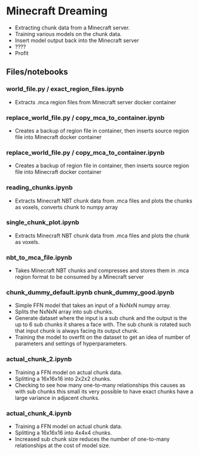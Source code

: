 # Minecraft Dreaming

* Extracting chunk data from a Minecraft server.
* Training various models on the chunk data.
* Insert model output back into the Minecraft server
* ????
* Profit

## Files/notebooks

### world_file.py / exact_region_files.ipynb 
- Extracts .mca region files from Minecraft server docker container

### replace_world_file.py / copy_mca_to_container.ipynb 
- Creates a backup of region file in container, then inserts source region file into Minecraft docker container

### replace_world_file.py / copy_mca_to_container.ipynb 
- Creates a backup of region file in container, then inserts source region file into Minecraft docker container

### reading_chunks.ipynb 
- Extracts Minecraft NBT chunk data from .mca files and plots the chunks as voxels, converts chunk to numpy array

### single_chunk_plot.ipynb 
- Extracts Minecraft NBT chunk data from .mca files and plots the chunk as voxels.

### nbt_to_mca_file.ipynb
- Takes Minecraft NBT chunks and compresses and stores them in .mca region format to be consumed by a Minecraft server

### chunk_dummy_default.ipynb chunk_dummy_good.ipynb
- Simple FFN model that takes an input of a NxNxN numpy array.
- Splits the NxNxN array into sub chunks. 
- Generate dataset where the input is a sub chunk and the output is the up to 6 sub chunks it shares a face with. The sub chunk is rotated such that input chunk is always facing its output chunk.
- Training the model to overfit on the dataset to get an idea of number of parameters and settings of hyperparameters.

### actual_chunk_2.ipynb 
- Training a FFN model on actual chunk data. 
- Splitting a 16x16x16 into 2x2x2 chunks. 
- Checking to see how many one-to-many relationships this causes as with sub chunks this small its very possible to have exact chunks have a large variance in adjacent chunks.

### actual_chunk_4.ipynb 
- Training a FFN model on actual chunk data. 
- Splitting a 16x16x16 into 4x4x4 chunks. 
- Increased sub chunk size reduces the number of one-to-many relationships at the cost of model size.


